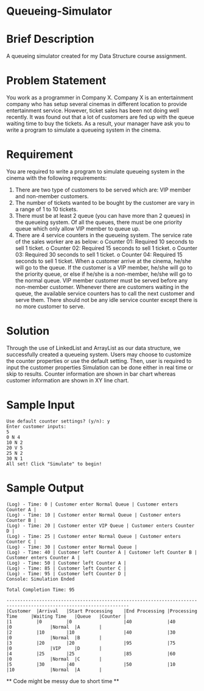 # Queueing-Simulator

# Brief Description
A queueing simulator created for my Data Structure course assignment.

# Problem Statement
You work as a programmer in Company X. Company X is an entertainment company who has setup several cinemas in different location to provide entertainment service. However, ticket sales has been not doing well recently. It was found out that a lot of customers are fed up with the queue waiting time to buy the tickets. As a result, your manager have ask you to write a program to simulate a queueing system in the cinema.

# Requirement
You are required to write a program to simulate queueing system in the cinema with the following requirements: 
  1. There are two type of customers to be served which are: VIP member and non-member customers. 
  2. The number of tickets wanted to be bought by the customer are vary in a range of 1 to 10 tickets. 
  3. There must be at least 2 queue (you can have more than 2 queues) in the queueing system. Of all the queues, there must be one priority queue which only allow VIP member to queue up. 
  4. There are 4 service counters in the queueing system. The service rate of the sales worker are as below: 
    o Counter 01: Required 10 seconds to sell 1 ticket. 
    o Counter 02: Required 15 seconds to sell 1 ticket. 
    o Counter 03: Required 30 seconds to sell 1 ticket. 
    o Counter 04: Required 15 seconds to sell 1 ticket. 
When a customer arrive at the cinema, he/she will go to the queue. If the customer is a VIP member, he/she will go to the priority queue, or else if he/she is a non-member, he/she will go to the normal queue. VIP member customer must be served before any non-member customer. Whenever there are customers waiting in the queue, the available service counters has to call the next customer and serve them. There should not be any idle service counter except there is no more customer to serve.

# Solution
Through the use of LinkedList and ArrayList as our data structure, we successfully created a queueing system.
Users may choose to customize the counter properties or use the default setting. Then, user is required to input the customer properties
Simulation can be done either in real time or skip to results.
Counter information are shown in bar chart whereas customer information are shown in XY line chart.

# Sample Input
```
Use default counter settings? (y/n): y
Enter customer inputs: 
5
0 N 4
10 N 2
20 V 5
25 N 2
30 N 1
All set! Click "Simulate" to begin!
```
# Sample Output
```
(Log) - Time: 0 | Customer enter Normal Queue | Customer enters Counter A |
(Log) - Time: 10 | Customer enter Normal Queue | Customer enters Counter B |
(Log) - Time: 20 | Customer enter VIP Queue | Customer enters Counter D | 
(Log) - Time: 25 | Customer enter Normal Queue | Customer enters Counter C | 
(Log) - Time: 30 | Customer enter Normal Queue | 
(Log) - Time: 40 | Customer left Counter A | Customer left Counter B | Customer enters Counter A | 
(Log) - Time: 50 | Customer left Counter A | 
(Log) - Time: 85 | Customer left Counter C | 
(Log) - Time: 95 | Customer left Counter D | 
Console: Simulation Ended

Total Completion Time: 95

-------------------------------------------------------------------------------------------------------------------
|Customer  |Arrival   |Start Processing    |End Processing |Processing Time     |Waiting Time   |Queue   |Counter |
|1         |0         |0                   |40             |40                  |0              |Normal  |A       |
|2         |10        |10                  |40             |30                  |0              |Normal  |B       |
|3         |20        |20                  |95             |75                  |0              |VIP     |D       |
|4         |25        |25                  |85             |60                  |0              |Normal  |C       |
|5         |30        |40                  |50             |10                  |10             |Normal  |A       |

```
** Code might be messy due to short time **
